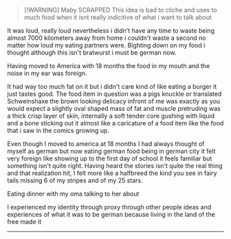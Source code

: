 
> [!WARNING] Maby SCRAPPED
> This idea is bad to cliche and uses to much food when it isnt really indicitive of what i want to talk about 

It was loud, really loud nevertheless i didn't have any time to waste being almost 7000 kilometers away from home i couldn't waste a second no matter how loud my eating partners were. Bighting down on my food i thought although this isn't bratwurst i must be german now.

Having moved to America with 18 months the food in my mouth and the noise in my ear was foreign. 



It had way too much fat on it but i didn't care kind of like eating a burger it just tastes good. The food item in question was a pigs knuckle or translated Schweinshaxe the brown looking delicacy infront of me was exactly as you would expect a slightly oval shaped mass of fat and muscle pretruding was a thick crisp layer of skin, internally a soft tender core gushing with liquid and a bone sticking out it almost like a caricature of a food item like the food that i saw in the comics growing up.

Even though I moved to america at 18 months I had always thought of myself as german but now eating german food being in german city it felt very foreign like showing up to the first day of school it feels familiar but something isn't quite right. Having heard the stories isn't quite the real thing and that realization hit, I felt more like a halfbreed the kind you see in fairy tails missing 6 of my stripes and of my 25 stars. 

Eating dinner with my oma talking to her about 

I experienced my identity through proxy through other people ideas and experiences of what it was to be german because living in the land of the free made it 



---




